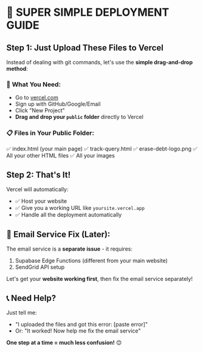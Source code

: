 # 🚀 SUPER SIMPLE DEPLOYMENT GUIDE

## Step 1: Just Upload These Files to Vercel

Instead of dealing with git commands, let's use the **simple drag-and-drop method**:

### 📁 **What You Need:**
- Go to [vercel.com](https://vercel.com)
- Sign up with GitHub/Google/Email
- Click "New Project" 
- **Drag and drop your `public` folder** directly to Vercel

### 📋 **Files in Your Public Folder:**
✅ index.html (your main page)
✅ track-query.html 
✅ erase-debt-logo.png
✅ All your other HTML files
✅ All your images

## Step 2: That's It! 

Vercel will automatically:
- ✅ Host your website
- ✅ Give you a working URL like `yoursite.vercel.app`
- ✅ Handle all the deployment automatically

## 🔧 **Email Service Fix (Later):**

The email service is a **separate issue** - it requires:
1. Supabase Edge Functions (different from your main website)
2. SendGrid API setup

Let's get your **website working first**, then fix the email service separately!

## 📞 **Need Help?**
Just tell me:
- "I uploaded the files and got this error: [paste error]"
- Or: "It worked! Now help me fix the email service"

**One step at a time = much less confusion!** 😊